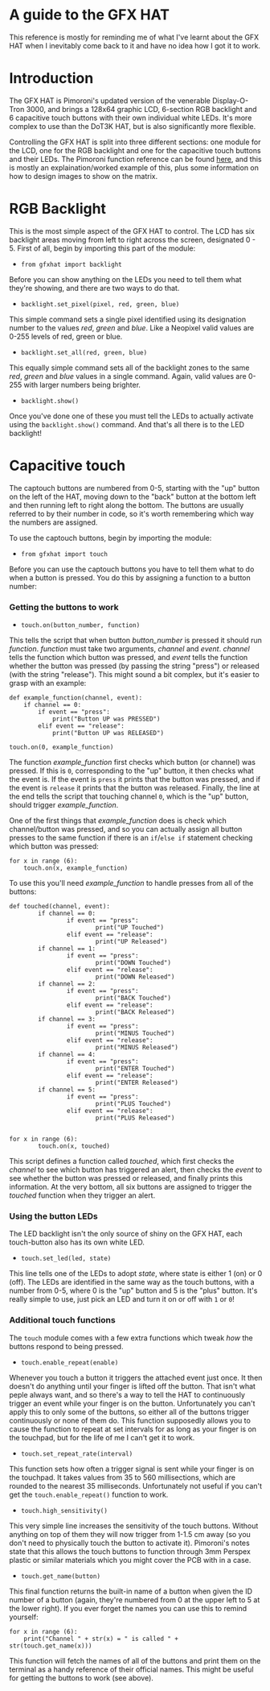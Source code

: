 # A guide to the GFX HAT


This reference is mostly for reminding me of what I've learnt about the GFX HAT when I inevitably come back to it and have no idea how I got it to work.

# Introduction

The GFX HAT is Pimoroni's updated version of the venerable Display-O-Tron 3000, and brings a 128x64 graphic LCD, 6-section RGB backlight and 6 capacitive touch buttons with their own individual white LEDs.  It's more complex to use than the DoT3K HAT, but is also significantly more flexible.  

Controlling the GFX HAT is split into three different sections:  one module for the LCD, one for the RGB backlight and one for the capacitive touch buttons and their LEDs.  The Pimoroni function reference can be found [here](http://docs.pimoroni.com/gfxhat/), and this is mostly an explaination/worked example of this, plus some information on how to design images to show on the matrix.

# RGB Backlight

This is the most simple aspect of the GFX HAT to control.  The LCD has six backlight areas moving from left to right across the screen, designated 0 - 5.  First of all, begin by importing this part of the module:

* `from gfxhat import backlight`

Before you can show anything on the LEDs you need to tell them what they're showing, and there are two ways to do that.

* `backlight.set_pixel(pixel, red, green, blue)`

This simple command sets a single pixel identified using its designation number to the values _red_, _green_ and _blue_.  Like a Neopixel valid values are 0-255 levels of red, green or blue.

* `backlight.set_all(red, green, blue)`

This equally simple command sets all of the backlight zones to the same _red_, _green_ and _blue_ values in a single command.  Again, valid values are 0-255 with larger numbers being brighter.

* `backlight.show()`

Once you've done one of these you must tell the LEDs to actually activate using the `backlight.show()` command.  And that's all there is to the LED backlight!

# Capacitive touch

The captouch buttons are numbered from 0-5, starting with the "up" button on the left of the HAT, moving down to the "back" button at the bottom left and then running left to right along the bottom.  The buttons are usually referred to by their number in code, so it's worth remembering which way the numbers are assigned.

To use the captouch buttons, begin by importing the module:

* `from gfxhat import touch`

Before you can use the captouch buttons you have to tell them what to do when a button is pressed.  You do this by assigning a function to a button number:

### Getting the buttons to work

* `touch.on(button_number, function)`

This tells the script that when button _button_number_ is pressed it should run _function_. _function_ must take two arguments, _channel_ and _event_.  _channel_ tells the function which button was pressed, and _event_ tells the function whether the button was pressed (by passing the string "press") or released (with the string "release").  This might sound a bit complex, but it's easier to grasp with an example:

```
def example_function(channel, event):
    if channel == 0:
        if event == "press":
            print("Button UP was PRESSED")
        elif event == "release":
            print("Button UP was RELEASED")
    
touch.on(0, example_function)
```

The function _example_function_ first checks which button (or channel) was pressed.  If this is `0`, corresponding to the "up" button, it then checks what the event is.  If the event is `press` it prints that the button was pressed, and if the event is `release` it prints that the button was released.  Finally, the line at the end tells the script that touching channel `0`, which is the "up" button, should trigger _example_function_.

One of the first things that _example_function_ does is check which channel/button was pressed, and so you can actually assign all button presses to the same function if there is an `if`/`else if` statement checking which button was pressed:

```
for x in range (6):
    touch.on(x, example_function)
```

To use this you'll need _example_function_ to handle presses from all of the buttons:

```
def touched(channel, event):
        if channel == 0:
                if event == "press":
                        print("UP Touched")
                elif event == "release":
                        print("UP Released")
        if channel == 1:
                if event == "press":
                        print("DOWN Touched")
                elif event == "release":
                        print("DOWN Released")
        if channel == 2:
                if event == "press":
                        print("BACK Touched")
                elif event == "release":
                        print("BACK Released")
        if channel == 3:
                if event == "press":
                        print("MINUS Touched")
                elif event == "release":
                        print("MINUS Released")
        if channel == 4:
                if event == "press":
                        print("ENTER Touched")
                elif event == "release":
                        print("ENTER Released")
        if channel == 5:
                if event == "press":
                        print("PLUS Touched")
                elif event == "release":
                        print("PLUS Released")


for x in range (6):
        touch.on(x, touched)
```
This script defines a function called _touched_, which first checks the _channel_ to see which button has triggered an alert, then checks the _event_ to see whether the button was pressed or released, and finally prints this information.  At the very bottom, all six buttons are assigned to trigger the _touched_ function when they trigger an alert.

### Using the button LEDs

The LED backlight isn't the only source of shiny on the GFX HAT, each touch-button also has its own white LED.

* `touch.set_led(led, state)`

This line tells one of the LEDs to adopt _state_, where state is either 1 (on) or 0 (off).  The LEDs are identified in the same way as the touch buttons, with a number from 0-5, where 0 is the "up" button and 5 is the "plus" button.  It's really simple to use, just pick an LED and turn it on or off with `1` or `0`!

### Additional touch functions

The `touch` module comes with a few extra functions which tweak _how_ the buttons respond to being pressed.  

* `touch.enable_repeat(enable)`

Whenever you touch a button it triggers the attached event just once.  It then doesn't do anything until your finger is lifted off the button.  That isn't what peple always want, and so there's a way to tell the HAT to continuously trigger an event while your finger is on the button.  Unfortunately you can't apply this to only some of the buttons, so either all of the buttons trigger continuously or none of them do.  This function supposedly allows you to cause the function to repeat at set intervals for as long as your finger is on the touchpad, but for the life of me I can't get it to work.

* `touch.set_repeat_rate(interval)`

This function sets how often a trigger signal is sent while your finger is on the touchpad.  It takes values from 35 to 560 millisections, which are rounded to the nearest 35 milliseconds.  Unfortunately not useful if you can't get the `touch.enable_repeat()` function to work.

* `touch.high_sensitivity()`

This very simple line increases the sensitivity of the touch buttons.  Without anything on top of them they will now trigger from 1-1.5 cm away (so you don't need to physically touch the button to activate it).  Pimoroni's notes state that this allows the touch buttons to function through 3mm Perspex plastic or similar materials which you might cover the PCB with in a case.

* `touch.get_name(button)`

This final function returns the built-in name of a button when given the ID number of a button (again, they're numbered from 0 at the upper left to  5 at the lower right).  If you ever forget the names you can use this to remind yourself:

```
for x in range (6):
    print("Channel " + str(x) = " is called " + str(touch.get_name(x)))
```

This function will fetch the names of all of the buttons and print them on the terminal as a handy reference of their official names.  This might be useful for getting the buttons to work (see above).        
